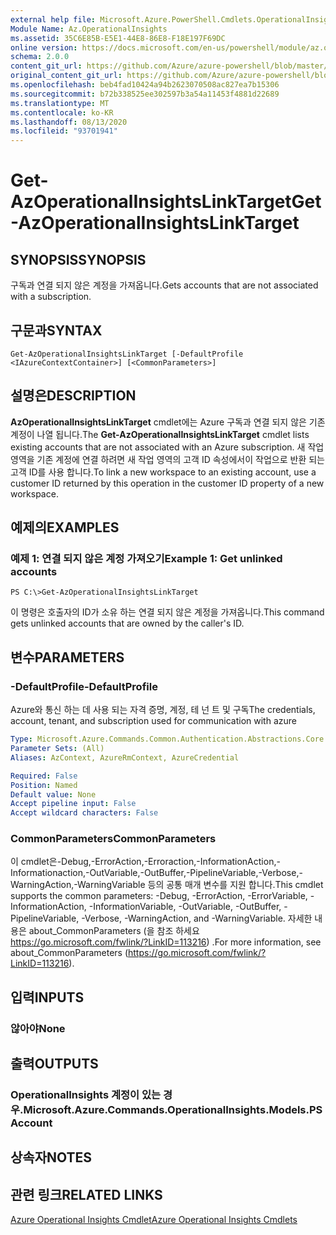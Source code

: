 ```yaml
---
external help file: Microsoft.Azure.PowerShell.Cmdlets.OperationalInsights.dll-Help.xml
Module Name: Az.OperationalInsights
ms.assetid: 35C6E85B-E5E1-44E8-86E8-F18E197F69DC
online version: https://docs.microsoft.com/en-us/powershell/module/az.operationalinsights/get-azoperationalinsightslinktarget
schema: 2.0.0
content_git_url: https://github.com/Azure/azure-powershell/blob/master/src/OperationalInsights/OperationalInsights/help/Get-AzOperationalInsightsLinkTarget.md
original_content_git_url: https://github.com/Azure/azure-powershell/blob/master/src/OperationalInsights/OperationalInsights/help/Get-AzOperationalInsightsLinkTarget.md
ms.openlocfilehash: beb4fad10424a94b2623070508ac827ea7b15306
ms.sourcegitcommit: b72b338525ee302597b3a54a11453f4881d22689
ms.translationtype: MT
ms.contentlocale: ko-KR
ms.lasthandoff: 08/13/2020
ms.locfileid: "93701941"
---
```

# <span data-ttu-id="ca00a-101">Get-AzOperationalInsightsLinkTarget</span><span class="sxs-lookup"><span data-stu-id="ca00a-101">Get-AzOperationalInsightsLinkTarget</span></span>

## <span data-ttu-id="ca00a-102">SYNOPSIS</span><span class="sxs-lookup"><span data-stu-id="ca00a-102">SYNOPSIS</span></span>
<span data-ttu-id="ca00a-103">구독과 연결 되지 않은 계정을 가져옵니다.</span><span class="sxs-lookup"><span data-stu-id="ca00a-103">Gets accounts that are not associated with a subscription.</span></span>

## <span data-ttu-id="ca00a-104">구문과</span><span class="sxs-lookup"><span data-stu-id="ca00a-104">SYNTAX</span></span>

```
Get-AzOperationalInsightsLinkTarget [-DefaultProfile <IAzureContextContainer>] [<CommonParameters>]
```

## <span data-ttu-id="ca00a-105">설명은</span><span class="sxs-lookup"><span data-stu-id="ca00a-105">DESCRIPTION</span></span>
<span data-ttu-id="ca00a-106">**AzOperationalInsightsLinkTarget** cmdlet에는 Azure 구독과 연결 되지 않은 기존 계정이 나열 됩니다.</span><span class="sxs-lookup"><span data-stu-id="ca00a-106">The **Get-AzOperationalInsightsLinkTarget** cmdlet lists existing accounts that are not associated with an Azure subscription.</span></span>
<span data-ttu-id="ca00a-107">새 작업 영역을 기존 계정에 연결 하려면 새 작업 영역의 고객 ID 속성에서이 작업으로 반환 되는 고객 ID를 사용 합니다.</span><span class="sxs-lookup"><span data-stu-id="ca00a-107">To link a new workspace to an existing account, use a customer ID returned by this operation in the customer ID property of a new workspace.</span></span>

## <span data-ttu-id="ca00a-108">예제의</span><span class="sxs-lookup"><span data-stu-id="ca00a-108">EXAMPLES</span></span>

### <span data-ttu-id="ca00a-109">예제 1: 연결 되지 않은 계정 가져오기</span><span class="sxs-lookup"><span data-stu-id="ca00a-109">Example 1: Get unlinked accounts</span></span>
```
PS C:\>Get-AzOperationalInsightsLinkTarget
```

<span data-ttu-id="ca00a-110">이 명령은 호출자의 ID가 소유 하는 연결 되지 않은 계정을 가져옵니다.</span><span class="sxs-lookup"><span data-stu-id="ca00a-110">This command gets unlinked accounts that are owned by the caller's ID.</span></span>

## <span data-ttu-id="ca00a-111">변수</span><span class="sxs-lookup"><span data-stu-id="ca00a-111">PARAMETERS</span></span>

### <span data-ttu-id="ca00a-112">-DefaultProfile</span><span class="sxs-lookup"><span data-stu-id="ca00a-112">-DefaultProfile</span></span>
<span data-ttu-id="ca00a-113">Azure와 통신 하는 데 사용 되는 자격 증명, 계정, 테 넌 트 및 구독</span><span class="sxs-lookup"><span data-stu-id="ca00a-113">The credentials, account, tenant, and subscription used for communication with azure</span></span>

```yaml
Type: Microsoft.Azure.Commands.Common.Authentication.Abstractions.Core.IAzureContextContainer
Parameter Sets: (All)
Aliases: AzContext, AzureRmContext, AzureCredential

Required: False
Position: Named
Default value: None
Accept pipeline input: False
Accept wildcard characters: False
```

### <span data-ttu-id="ca00a-114">CommonParameters</span><span class="sxs-lookup"><span data-stu-id="ca00a-114">CommonParameters</span></span>
<span data-ttu-id="ca00a-115">이 cmdlet은-Debug,-ErrorAction,-Erroraction,-InformationAction,-Informationaction,-OutVariable,-OutBuffer,-PipelineVariable,-Verbose,-WarningAction,-WarningVariable 등의 공통 매개 변수를 지원 합니다.</span><span class="sxs-lookup"><span data-stu-id="ca00a-115">This cmdlet supports the common parameters: -Debug, -ErrorAction, -ErrorVariable, -InformationAction, -InformationVariable, -OutVariable, -OutBuffer, -PipelineVariable, -Verbose, -WarningAction, and -WarningVariable.</span></span> <span data-ttu-id="ca00a-116">자세한 내용은 about_CommonParameters (을 참조 하세요 https://go.microsoft.com/fwlink/?LinkID=113216) .</span><span class="sxs-lookup"><span data-stu-id="ca00a-116">For more information, see about_CommonParameters (https://go.microsoft.com/fwlink/?LinkID=113216).</span></span>

## <span data-ttu-id="ca00a-117">입력</span><span class="sxs-lookup"><span data-stu-id="ca00a-117">INPUTS</span></span>

### <span data-ttu-id="ca00a-118">않아야</span><span class="sxs-lookup"><span data-stu-id="ca00a-118">None</span></span>

## <span data-ttu-id="ca00a-119">출력</span><span class="sxs-lookup"><span data-stu-id="ca00a-119">OUTPUTS</span></span>

### <span data-ttu-id="ca00a-120">OperationalInsights 계정이 있는 경우.</span><span class="sxs-lookup"><span data-stu-id="ca00a-120">Microsoft.Azure.Commands.OperationalInsights.Models.PSAccount</span></span>

## <span data-ttu-id="ca00a-121">상속자</span><span class="sxs-lookup"><span data-stu-id="ca00a-121">NOTES</span></span>

## <span data-ttu-id="ca00a-122">관련 링크</span><span class="sxs-lookup"><span data-stu-id="ca00a-122">RELATED LINKS</span></span>

[<span data-ttu-id="ca00a-123">Azure Operational Insights Cmdlet</span><span class="sxs-lookup"><span data-stu-id="ca00a-123">Azure Operational Insights Cmdlets</span></span>](/powershell/module/az.operationalinsights)


